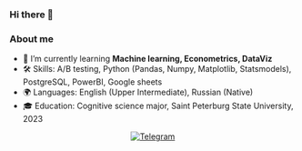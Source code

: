 ### Hi there 👋

### About me
- 🌱 I’m currently learning **Machine learning, Econometrics, DataViz**
- 🛠️ Skills: A/B testing, Python (Pandas, Numpy, Matplotlib, Statsmodels), PostgreSQL, PowerBI, Google sheets
- 🌍 Languages: English (Upper Intermediate), Russian (Native)
- 🎓 Education: Cognitive science major, Saint Peterburg State University, 2023


<div id="socials" align="center">
  <a href="https://t.me/dubrovskayaaya">
    <img src="https://img.shields.io/badge/Telegram-blue?style=for-the-badge&logo=telegram&logoColor=white" alt="Telegram"/>
  </a>
</div>
